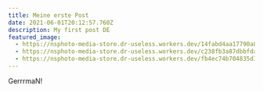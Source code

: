 ```yaml
---
title: Meine erste Post
date: 2021-06-01T20:12:57.760Z
description: My first post DE
featured_image:
  - https://nsphoto-media-store.dr-useless.workers.dev/14fabd4aa17790a8662ae0db987dc73465302b4493f183a19324e94ea39be9b1:image/avif
  - https://nsphoto-media-store.dr-useless.workers.dev/c238fb3a87dbbfda2100c8f34d4fb984d8feca9b60105883265b9ef5310d7a73:image/webp
  - https://nsphoto-media-store.dr-useless.workers.dev/fb4ec74b704835d1952efad7f4cd6f22a3073fb53529ef17c6ec81e450e25937:image/jpeg
---
```

GerrrmaN!